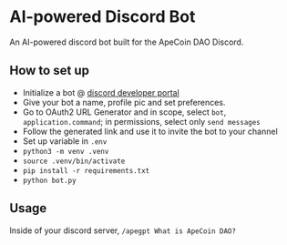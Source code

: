 # AI-powered Discord Bot

An AI-powered discord bot built for the ApeCoin DAO Discord.

## How to set up

* Initialize a bot @ [discord developer portal](https://discord.com/developers/applications)
* Give your bot a name, profile pic and set preferences.
* Go to OAuth2 URL Generator and in scope, select `bot`, `application.command`; in permissions, select only `send messages`
* Follow the generated link and use it to invite the bot to your channel
* Set up variable in `.env`
* `python3 -m venv .venv`
* `source .venv/bin/activate`
* `pip install -r requirements.txt`
* `python bot.py`

## Usage

Inside of your discord server, `/apegpt What is ApeCoin DAO?`
